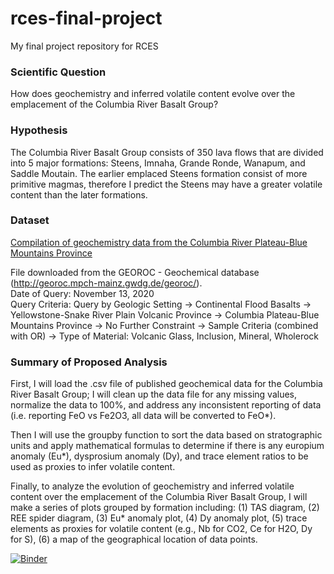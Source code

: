 # rces-final-project

My final project repository for RCES

### Scientific Question
 
How does geochemistry and inferred volatile content evolve over the emplacement of the Columbia River Basalt Group?

### Hypothesis

The Columbia River Basalt Group consists of 350 lava flows that are divided into 5 major formations: Steens, Imnaha, Grande Ronde, Wanapum, and Saddle Moutain. The earlier emplaced Steens formation consist of more primitive magmas, therefore I predict the Steens may have a greater volatile content than the later formations.

### Dataset

[Compilation of geochemistry data from the Columbia River Plateau-Blue Mountains Province](https://drive.google.com/file/d/14ayP9bT4SRdWnwocO50IcPw0J963tqWR/view?usp=sharing)

File downloaded from the GEOROC - Geochemical database (http://georoc.mpch-mainz.gwdg.de/georoc/). 
<br/> Date of Query: November 13, 2020
<br/> Query Criteria: Query by Geologic Setting -> Continental Flood Basalts -> Yellowstone-Snake River Plain Volcanic Province -> Columbia Plateau-Blue Mountains Province -> No Further Constraint -> Sample Criteria (combined with OR) -> Type of Material: Volcanic Glass, Inclusion, Mineral, Wholerock 

### Summary of Proposed Analysis

First, I will load the .csv file of published geochemical data for the Columbia River Basalt Group; I will clean up the data file for any missing values, normalize the data to 100%, and address any inconsistent reporting of data (i.e. reporting FeO vs Fe2O3, all data will be converted to FeO*). 

Then I will use the groupby function to sort the data based on stratographic units and apply mathematical formulas to determine if there is any europium anomaly (Eu*), dysprosium anomaly (Dy), and trace element ratios to be used as proxies to infer volatile content.

Finally, to analyze the evolution of geochemistry and inferred volatile content over the emplacement of the Columbia River Basalt Group, I will make a series of plots grouped by formation including: (1) TAS diagram, (2) REE spider diagram, (3) Eu* anomaly plot, (4) Dy anomaly plot, (5) trace elements as proxies for volatile content (e.g., Nb for CO2, Ce for H2O, Dy for S), (6) a map of the geographical location of data points.

[![Binder](https://mybinder.org/badge_logo.svg)](https://mybinder.org/v2/gh/lhlinka/rces-final-project/HEAD)